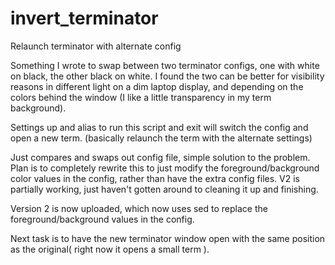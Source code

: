 # invert_terminator
Relaunch terminator with alternate config

Something I wrote to swap between two terminator configs, one with white on black, the other black on white.  I found the two can be better for visibility reasons in different light on a dim laptop display, and depending on the colors behind the window (I like a little transparency in my term background).

Settings up and alias to run this script and exit will switch the config and open a new term. (basically relaunch the term with the alternate settings)

Just compares and swaps out config file, simple solution to the problem.  Plan is to completely rewrite this to just modify the foreground/background color values in the config, rather than have the extra config files.  V2 is partially working, just haven't gotten around to cleaning it up and finishing.

Version 2 is now uploaded, which now uses sed to replace the foreground/background values in the config.

Next task is to have the new terminator window open with the same position as the original( right now it opens a small term ).
